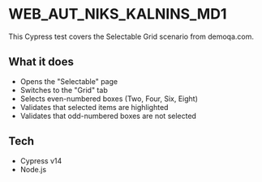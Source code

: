 # WEB_AUT_NIKS_KALNINS_MD1

This Cypress test covers the Selectable Grid scenario from demoqa.com.

## What it does
- Opens the "Selectable" page
- Switches to the "Grid" tab
- Selects even-numbered boxes (Two, Four, Six, Eight)
- Validates that selected items are highlighted
- Validates that odd-numbered boxes are not selected

## Tech
- Cypress v14
- Node.js